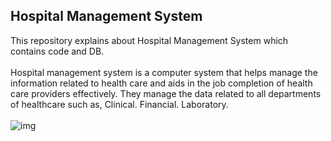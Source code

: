 ## Hospital Management System 

This repository explains about Hospital Management System which contains code and DB. 
<br/>
<br/>
Hospital management system is a computer system that helps manage the information related to health care and aids in the job completion of health care providers effectively. They manage the data related to all departments of healthcare such as, Clinical. Financial. Laboratory.
<br/>
<br/>
![img](https://existek.com/wp-content/uploads/2019/05/hospital-management-system-post-cover-image.jpg)
